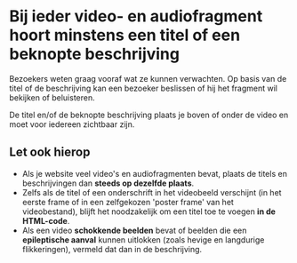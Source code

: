 # Bij ieder video- en audiofragment hoort minstens een titel of een beknopte beschrijving


Bezoekers weten graag vooraf wat ze kunnen verwachten. Op basis van de titel of de beschrijving kan een bezoeker beslissen of hij het fragment wil bekijken of beluisteren.

De titel en/of de beknopte beschrijving plaats je boven of onder de video en moet voor iedereen zichtbaar zijn.

## Let ook hierop

- Als je website veel video's en audiofragmenten bevat, plaats de titels en beschrijvingen dan **steeds op dezelfde plaats**.
- Zelfs als de titel of een onderschrift in het videobeeld verschijnt (in het eerste frame of in een zelfgekozen 'poster frame' van het videobestand), blijft het noodzakelijk om een titel toe te voegen **in de HTML-code**.
- Als een video **schokkende beelden** bevat of beelden die een **epileptische aanval** kunnen uitlokken (zoals hevige en langdurige flikkeringen), vermeld dat dan in de beschrijving.
